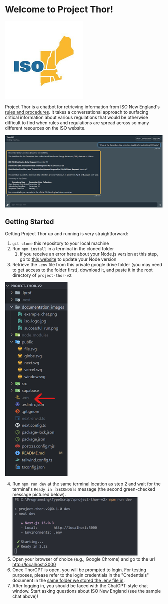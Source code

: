 # Welcome to Project Thor!

<img src="documentation_images/iso_logo.jpg" alt="ISO New England's Logo" width="250" />

Project Thor is a chatbot for retrieving information from ISO New England's [rules and procedures](https://www.iso-ne.com/participate/rules-procedures). It takes a conversational approach to surfacing critical information about various regulations that would be otherwise difficult to find when rules and regulations are spread across so many different resources on the ISO website.

<!-- TODO: add better example image, this answer may be slightly incorrect. -->
<img src="documentation_images/example_chat.png" alt="An image of an example query with the chatbot asking about the December data collection deadline for submitting DER data" width="800" />

## Getting Started

Getting Project Thor up and running is very straightforward:

1. `git clone` this repository to your local machine
2. Run `npm install` in a terminal in the cloned folder
   1. If you receive an error here about your Node.js version at this step, go to [this website](https://nodejs.org/en) to update your Node version
3. Retrieve the `.env` file from this private google drive folder (you may need to get access to the folder first), download it, and paste it in the root directory of `project-thor-v2`:

<img src="documentation_images/env_placement.png" alt="An image showing where to place the .env file in the folder structure" width=200/>

4. Run `npm run dev` at the same terminal location as step 2 and wait for the terminal's `Ready in [SECONDS]s` message (the second green-checked message pictured below).
<br /><img src="documentation_images/successful_run.png" alt="A picture of the result of running `npm run dev` in a Visual Studio Code terminal" width="400" />
5. Open your browser of choice (e.g., Google Chrome) and go to the url [http://localhost:3000](http://localhost:3000)
6. Once ThorGPT is open, you will be prompted to login. For testing purposes, please refer to the login credentials in the "Credentials" document in the [same folder we stored the .env file in](https://drive.google.com/drive/folders/1PrpMbe5DQK8nIjpgg_kb3dzP70Vpoco1?usp=sharing).
7. After logging in, you should be faced with the ChatGPT-style chat window. Start asking questions about ISO New England (see the sample chat above)!